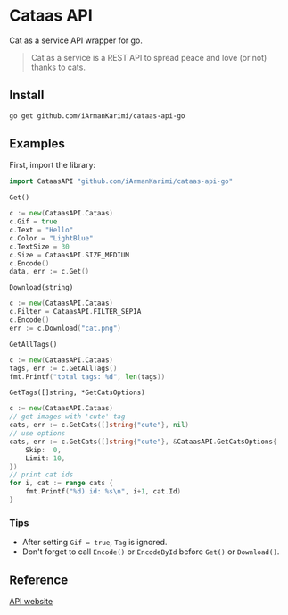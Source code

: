 # Cataas API

Cat as a service API wrapper for go.

> Cat as a service is a REST API to spread peace and love (or not) thanks to cats.

## Install

```bash
go get github.com/iArmanKarimi/cataas-api-go
```

## Examples

First, import the library:

```go 
import CataasAPI "github.com/iArmanKarimi/cataas-api-go"
```

`Get()`

```go 
c := new(CataasAPI.Cataas)
c.Gif = true
c.Text = "Hello"
c.Color = "LightBlue"
c.TextSize = 30
c.Size = CataasAPI.SIZE_MEDIUM
c.Encode()
data, err := c.Get()
```

`Download(string)`

```go 
c := new(CataasAPI.Cataas)
c.Filter = CataasAPI.FILTER_SEPIA
c.Encode()
err := c.Download("cat.png")
```

`GetAllTags()`

```go 
c := new(CataasAPI.Cataas)
tags, err := c.GetAllTags()
fmt.Printf("total tags: %d", len(tags))
```

`GetTags([]string, *GetCatsOptions)`

```go
c := new(CataasAPI.Cataas)
// get images with 'cute' tag
cats, err := c.GetCats([]string{"cute"}, nil)
// use options
cats, err := c.GetCats([]string{"cute"}, &CataasAPI.GetCatsOptions{
    Skip:  0,
    Limit: 10,
})
// print cat ids
for i, cat := range cats {
    fmt.Printf("%d) id: %s\n", i+1, cat.Id)
}
```

### Tips

+ After setting `Gif = true`, `Tag` is ignored.
+ Don't forget to call `Encode()` or `EncodeById` before `Get()` or `Download()`.

## Reference

[API website](https://cataas.com/)
